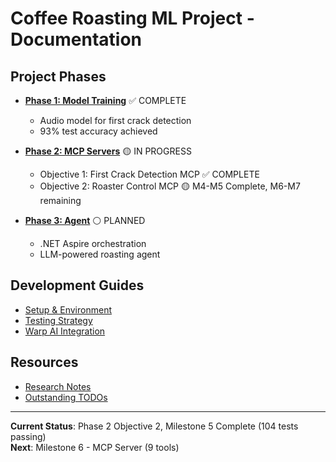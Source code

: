 # Coffee Roasting ML Project - Documentation

## Project Phases

- **[Phase 1: Model Training](01-phase-1/)** ✅ COMPLETE
  - Audio model for first crack detection
  - 93% test accuracy achieved

- **[Phase 2: MCP Servers](02-phase-2/)** 🟡 IN PROGRESS
  - Objective 1: First Crack Detection MCP ✅ COMPLETE
  - Objective 2: Roaster Control MCP 🟡 M4-M5 Complete, M6-M7 remaining

- **[Phase 3: Agent](03-phase-3/)** ⚪ PLANNED
  - .NET Aspire orchestration
  - LLM-powered roasting agent

## Development Guides

- [Setup & Environment](development/setup.md)
- [Testing Strategy](development/testing.md)
- [Warp AI Integration](development/warp-integration.md)

## Resources

- [Research Notes](research/)
- [Outstanding TODOs](todo/)

---

**Current Status**: Phase 2 Objective 2, Milestone 5 Complete (104 tests passing)  
**Next**: Milestone 6 - MCP Server (9 tools)
